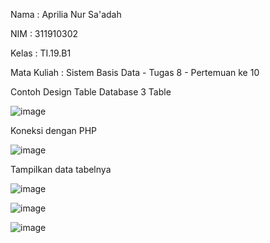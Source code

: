 Nama    : Aprilia Nur Sa'adah<p>
NIM     : 311910302<p>
Kelas   : TI.19.B1<p>
Mata Kuliah : Sistem Basis Data - Tugas 8 - Pertemuan ke 10<p>

Contoh Design Table Database 3 Table<p>
![image](https://user-images.githubusercontent.com/54062259/125185017-5c5e2e00-e24c-11eb-980e-52d57aab3470.png)
  
Koneksi dengan PHP<p>
![image](https://user-images.githubusercontent.com/54062259/125185025-654eff80-e24c-11eb-811e-96d93b8ee560.png)
  
Tampilkan data tabelnya<p>
![image](https://user-images.githubusercontent.com/54062259/125185116-f6be7180-e24c-11eb-8bbb-55ee1e1d54e9.png)

![image](https://user-images.githubusercontent.com/54062259/125185108-eb6b4600-e24c-11eb-82d9-64ddd40a79e0.png)
  
![image](https://user-images.githubusercontent.com/54062259/125185297-52d5c580-e24e-11eb-9829-7a0ce6e16e7d.png)
